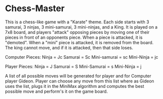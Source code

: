 # Chess-Master

This is a chess-like game with a "Karate" theme.  Each side starts with 3 samurai, 3 ninjas, 3 mini-samurai, 3 mini-ninjas, and a King.  It is played on a 7x8 board, and players "attack" opposing pieces by moving one of their pieces in front of an opponents piece.  When a piece is attacked, it is "demoted".  When a "mini" piece is attacked, it is removed from the board.  The king cannot move, and if it is attacked, then that side loses.

Computer Pieces:
Ninja         = Jc
Samurai       = Sc
Mini-samurai  = sc
Mini-Ninja    = jc

Player Pieces:
Ninja         = J
Samurai       = S
Mini-Samurai  = s
Mini-Ninja    = j

A list of all possible moves will be generated for player and for Computer player Gideon.
Player can choose any move from this list where as Gideon uses the list, plugs it in the MiniMax algorithm and computes the best possible move and perform's it on the game board.

